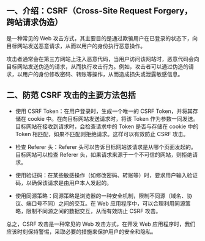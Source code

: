 <!--
 * @Description: 
 * @Author: 曹俊
 * @Date: 2023-03-27 20:03:00
 * @LastEditors: 曹俊
 * @LastEditTime: 2023-03-27 20:13:49
-->
## 一、介绍：CSRF（Cross-Site Request Forgery，跨站请求伪造）

是一种常见的 Web 攻击方式，其主要目的是通过欺骗用户在已登录的状态下，向目标网站发送恶意请求，从而以用户的身份执行恶意操作。

攻击者通常会在第三方网站上注入恶意代码，当用户访问该网站时，恶意代码会向目标网站发送伪造的请求，从而执行攻击行为。例如，攻击者可以通过伪造的请求，以用户的身份修改密码、转账等操作，从而造成损失或泄露敏感信息。

## 二、防范 CSRF 攻击的主要方法包括

- 使用 CSRF Token：在用户登录时，生成一个唯一的 CSRF Token，并将其存储在 cookie 中。在向目标网站发送请求时，将该 Token 作为参数一同发送。目标网站在接收到请求时，会检查请求中的 Token 是否与存储在 cookie 中的 Token 相匹配，如果不匹配则拒绝请求。这样可以有效防止 CSRF 攻击。

- 检查 Referer 头：Referer 头可以告诉目标网站该请求是从哪个页面发起的。目标网站可以检查 Referer 头，如果请求来源于一个不可信的网站，则拒绝请求。

- 使用验证码：在某些敏感操作（如修改密码、转账等）时，要求用户输入验证码，以确保该请求是由用户本人发起的。

- 使用同源策略：同源策略是浏览器的一种安全机制，限制不同源（域名、协议、端口号不同）之间的交互。在 Web 应用程序中，可以合理利用同源策略，限制不同源之间的数据交互，从而有效防止 CSRF 攻击。

总之，CSRF 攻击是一种常见的 Web 攻击方式，在开发 Web 应用程序时，我们应该时刻保持警惕，采取必要的措施来保护用户的安全和隐私。
